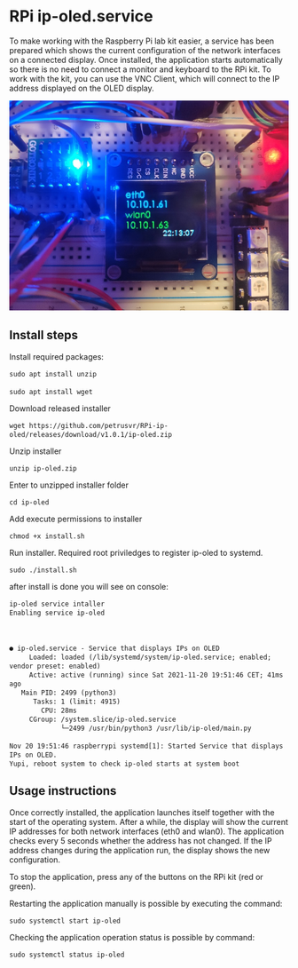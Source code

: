 # RPi ip-oled.service
To make working with the Raspberry Pi lab kit easier, a service has been prepared which shows the current configuration of the network interfaces on a connected display. Once installed, the application starts automatically so there is no need to connect a monitor and keyboard to the RPi kit. To work with the kit, you can use the VNC Client, which will connect to the IP address displayed on the OLED display.

![OLED display on kit](https://github.com/petrusvr/RPi-ip-oled/blob/main/git_resources/oled.jpg?raw=true)

## Install steps
Install required packages:
```console
sudo apt install unzip

sudo apt install wget
```

Download released installer
```console
wget https://github.com/petrusvr/RPi-ip-oled/releases/download/v1.0.1/ip-oled.zip
```

Unzip installer
```console
unzip ip-oled.zip
```

Enter to unzipped installer folder
```console
cd ip-oled
```

Add execute permissions to installer
```console
chmod +x install.sh
```

Run installer. Required root priviledges to register ip-oled to systemd.
```console
sudo ./install.sh
```

after install is done you will see on console:
```console
ip-oled service intaller
Enabling service ip-oled



● ip-oled.service - Service that displays IPs on OLED
     Loaded: loaded (/lib/systemd/system/ip-oled.service; enabled; vendor preset: enabled)
     Active: active (running) since Sat 2021-11-20 19:51:46 CET; 41ms ago
   Main PID: 2499 (python3)
      Tasks: 1 (limit: 4915)
        CPU: 28ms
     CGroup: /system.slice/ip-oled.service
             └─2499 /usr/bin/python3 /usr/lib/ip-oled/main.py

Nov 20 19:51:46 raspberrypi systemd[1]: Started Service that displays IPs on OLED.
Yupi, reboot system to check ip-oled starts at system boot

```

## Usage instructions
Once correctly installed, the application launches itself together with the start of the operating system. After a while, the display will show the current IP addresses for both network interfaces (eth0 and wlan0). The application checks every 5 seconds whether the address has not changed.  If the IP address changes during the application run, the display shows the new configuration.

To stop the application, press any of the buttons on the RPi kit (red or green).

Restarting the application manually is possible by executing the command:
```console
sudo systemctl start ip-oled
```

Checking the application operation status is possible by command:
```console
sudo systemctl status ip-oled
```

